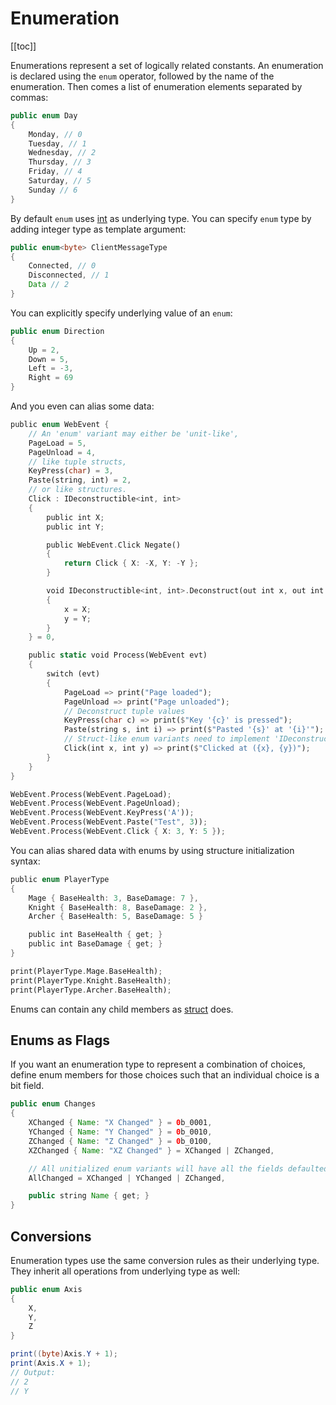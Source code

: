 # Enumeration
[[toc]]

Enumerations represent a set of logically related constants. An enumeration is declared using the ```enum``` operator, followed by the name of the enumeration. Then comes a list of enumeration elements separated by commas:

```java
public enum Day
{
    Monday, // 0
    Tuesday, // 1
    Wednesday, // 2
    Thursday, // 3
    Friday, // 4
    Saturday, // 5
    Sunday // 6
}
```

By default ```enum``` uses [int](/) as underlying type. You can specify ```enum``` type by adding integer type as template argument:
```java
public enum<byte> ClientMessageType
{
    Connected, // 0
    Disconnected, // 1
    Data // 2
}
```

You can explicitly specify underlying value of an ```enum```:
```java
public enum Direction
{
    Up = 2,
    Down = 5,
    Left = -3,
    Right = 69
}
```

And you even can alias some data:
```rust
public enum WebEvent {
    // An 'enum' variant may either be 'unit-like',
    PageLoad = 5,
    PageUnload = 4,
    // like tuple structs,
    KeyPress(char) = 3,
    Paste(string, int) = 2,
    // or like structures.
    Click : IDeconstructible<int, int>
    { 
        public int X;
        public int Y;

        public WebEvent.Click Negate()
        {
            return Click { X: -X, Y: -Y };
        }

        void IDeconstructible<int, int>.Deconstruct(out int x, out int y)
        {
            x = X;
            y = Y;
        }
    } = 0,

    public static void Process(WebEvent evt)
    {
        switch (evt)
        {
            PageLoad => print("Page loaded");
            PageUnload => print("Page unloaded");
            // Deconstruct tuple values
            KeyPress(char c) => print($"Key '{c}' is pressed");
            Paste(string s, int i) => print($"Pasted '{s}' at '{i}'");
            // Struct-like enum variants need to implement 'IDeconstructible' for this to work
            Click(int x, int y) => print($"Clicked at ({x}, {y})");
        }
    }
}

WebEvent.Process(WebEvent.PageLoad);
WebEvent.Process(WebEvent.PageUnload);
WebEvent.Process(WebEvent.KeyPress('A'));
WebEvent.Process(WebEvent.Paste("Test", 3));
WebEvent.Process(WebEvent.Click { X: 3, Y: 5 });
```

You can alias shared data with enums by using structure initialization syntax:
```rust
public enum PlayerType
{
    Mage { BaseHealth: 3, BaseDamage: 7 },
    Knight { BaseHealth: 8, BaseDamage: 2 },
    Archer { BaseHealth: 5, BaseDamage: 5 }

    public int BaseHealth { get; }
    public int BaseDamage { get; }
}

print(PlayerType.Mage.BaseHealth);
print(PlayerType.Knight.BaseHealth);
print(PlayerType.Archer.BaseHealth);
```

Enums can contain any child members as [struct](/language-reference/types/struct) does.

## Enums as Flags
If you want an enumeration type to represent a combination of choices, define enum members for those choices such that an individual choice is a bit field.
```java
public enum Changes
{
    XChanged { Name: "X Changed" } = 0b_0001,
    YChanged { Name: "Y Changed" } = 0b_0010,
    ZChanged { Name: "Z Changed" } = 0b_0100,
    XZChanged { Name: "XZ Changed" } = XChanged | ZChanged,

    // All unitialized enum variants will have all the fields defaulted
    AllChanged = XChanged | YChanged | ZChanged,

    public string Name { get; }
}
```

## Conversions
Enumeration types use the same conversion rules as their underlying type. They inherit all operations from underlying type as well:
```cs
public enum Axis
{
    X,
    Y,
    Z
}

print((byte)Axis.Y + 1);
print(Axis.X + 1);
// Output: 
// 2
// Y
```